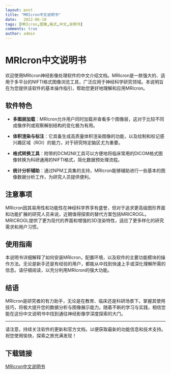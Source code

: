 ```yaml
---
layout: post
title: "MRIcron中文说明书"
date:   2022-06-10
tags: [MRIcron,图像,格式,中文,说明书]
comments: true
author: admin
---
```

# MRIcron中文说明书

欢迎使用MRIcron神经影像处理软件的中文介绍文档。MRIcron是一款强大的、适用于多平台的NIFTI格式图像浏览工具，广泛应用于神经科学研究领域。本说明旨在为您提供该软件的基本操作指引，帮助您更好地理解和应用MRIcron。

## 软件特色

- **多图层加载**：MRIcron允许用户同时加载并查看多个图像层，这对于比较不同成像序列或观察解剖结构的变化极为有用。
  
- **体积渲染与标注**：它具备生成高质量体积渲染图像的功能，以及绘制和标记感兴趣区域（ROI）的能力，对于研究特定脑区尤为重要。

- **格式转换工具**：附带的DCM2NII工具可以方便地将临床常用的DICOM格式图像转换为科研通用的NIFTI格式，简化数据预处理流程。
  
- **统计分析辅助**：通过NPM工具集的支持，MRIcron能够辅助进行一些基本的图像数据分析工作，为研究人员提供便利。

## 注意事项

MRIcron因其易用性和功能性在神经科学界享有盛誉，但对于追求更高级图形界面和功能扩展的研究人员来说，近期值得探索的替代方案包括MRICROGL。MRICROGL提供了更为现代的界面和增强的3D渲染特性，适应了更多样化的研究需求和用户习惯。

## 使用指南

本说明书详细解释了如何安装MRIcron，配置环境，以及软件的主要功能模块的操作方法。无论是新手还是有经验的用户，都能从中找到快速上手或深化理解所需的信息。请仔细阅读，以充分利用MRIcron的强大功能。

## 结语

MRIcron是研究者的有力助手，无论是在教育、临床还是科研场景下。掌握其使用技巧，将极大提升您的数据分析与图像展示能力。随着不断的学习与实践，相信您能在这份中文说明书中找到通往神经影像学深度探索的大门。

---

请注意，持续关注软件的更新和官方文档，以便获取最新的功能信息和技术支持。祝您使用愉快，探索之旅充满发现！

## 下载链接

[MRIcron中文说明书](https://pan.quark.cn/s/3fb65d781634)